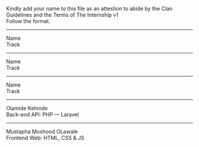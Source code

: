 Kindly add your name to this file as an attestion to abide by the Clan Guidelines and the Terms of The Internship v1
<br/> Follow the format.<br/> 
___
Name <br/>
Track
___
Name <br/>
Track
___
Name <br/>
Track
___
Olamide Kehinde <br/>
Back-end API: PHP — Laravel

___
Mustapha Moshood OLawale <br/>
Frontend Web: HTML, CSS & JS
